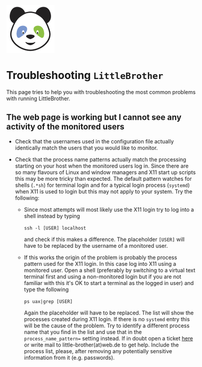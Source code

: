 ![LittleBrother-Logo](little_brother/static/icons/icon_baby-panda_128x128.png)

# Troubleshooting `LittleBrother`

This page tries to help you with troubleshooting the most common problems with running LittleBrother. 

## The web page is working but I cannot see any activity of the monitored users

*   Check that the usernames used in the configuration file actually identically match the users that you would 
    like to monitor.

*   Check that the process name patterns actually match the processing starting on your host when the monitored users
    log in. Since there are so many flavours of Linux and window managers and X11 start up scripts this may be more 
    tricky than expected. The default pattern watches for shells (`.*sh`) for terminal login and for a typical login 
    process (`systemd`) when X11 is used to login but this may not apply to your system. Try the following:

    *   Since most attempts will most likely use the X11 login try to log into a shell instead by typing
  
        `ssh -l [USER] localhost`
      
        and check if this makes a difference. The placeholder `[USER]` will have to be replaced by the username of a 
        monitored user.
    
    *   If this works the origin of the problem is probably the process pattern used for the X11 login. In this case
        log into X11 using a monitored user. Open a shell (preferably by switching to a virtual text terminal first and 
        using a non-monitored login but if you are not familiar with this it's OK to start a terminal as the logged in 
        user) and type the following
    
        `ps uax|grep [USER]`
       
        Again the placeholder will have to be replaced. The list will show the processes created during X11 login. 
        If there is no `systemd` entry this will be the cause of the problem. Try to identify a different process name 
        that you find in the list and use that in the `process_name_pattern=` setting instead. If in doubt open a 
        ticket [here](../issues) or write mail to  little-brother(at)web.de to get help. Include the process list, 
        please, after removing any potentially sensitive information from it (e.g. passwords).    
